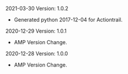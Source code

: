 2021-03-30 Version: 1.0.2
- Generated python 2017-12-04 for Actiontrail.

2020-12-29 Version: 1.0.1
- AMP Version Change.

2020-12-28 Version: 1.0.0
- AMP Version Change.

